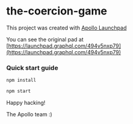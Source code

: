 # the-coercion-game



This project was created with [Apollo Launchpad](https://launchpad.graphql.com)

You can see the original pad at [https://launchpad.graphql.com/494v5nxp79](https://launchpad.graphql.com/494v5nxp79)

### Quick start guide

```bash
npm install

npm start
```





Happy hacking!

The Apollo team :)
